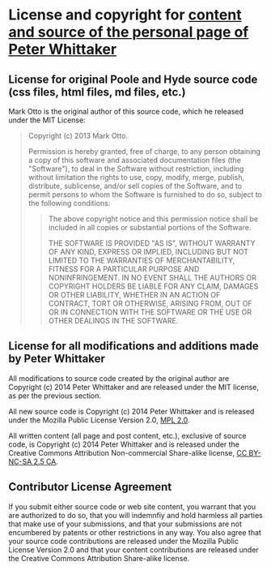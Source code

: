 # License and copyright for [content and source of the personal page of Peter Whittaker](https://peterwhittaker.github.io)

## License for original Poole and Hyde source code (css files, html files, md files, etc.)

Mark Otto is the original author of this source code, which he released under the MIT License:

> Copyright (c) 2013 Mark Otto.
> 
> Permission is hereby granted, free of charge, to any person obtaining
> a copy of this software and associated documentation files (the "Software"),
> to deal in the Software without restriction, including without limitation
> the rights to use, copy, modify, merge, publish, distribute, sublicense,
> and/or sell copies of the Software, and to permit persons to whom the
> Software is furnished to do so, subject to the following conditions:
> 
>> The above copyright notice and this permission notice shall be included
>> in all copies or substantial portions of the Software.
>> 
>> THE SOFTWARE IS PROVIDED "AS IS", WITHOUT WARRANTY OF ANY KIND, EXPRESS OR
>> IMPLIED, INCLUDING BUT NOT LIMITED TO THE WARRANTIES OF MERCHANTABILITY,
>> FITNESS FOR A PARTICULAR PURPOSE AND NONINFRINGEMENT. IN NO EVENT SHALL
>> THE AUTHORS OR COPYRIGHT HOLDERS BE LIABLE FOR ANY CLAIM, DAMAGES OR OTHER
>> LIABILITY, WHETHER IN AN ACTION OF CONTRACT, TORT OR OTHERWISE, ARISING
>> FROM, OUT OF OR IN CONNECTION WITH THE SOFTWARE OR THE USE OR OTHER
>> DEALINGS IN THE SOFTWARE.
>

## License for all modifications and additions made by Peter Whittaker

All modifications to source code created by the original author are Copyright (c) 2014 Peter Whittaker and are released under the MIT license, as per the previous section.

All new source code is Copyright (c) 2014 Peter Whittaker and is released under the Mozilla Public License Version 2.0, [MPL 2.0](https://www.mozilla.org/MPL/2.0/).

All written content (all page and post content, etc.), exclusive of source code, is Copyright (c) 2014 Peter Whittaker and is released under the Creative Commons Attribution Non-commercial Share-alike license, [CC BY-NC-SA 2.5 CA](http://creativecommons.org/licenses/by-nc-sa/2.5/ca/).

## Contributor License Agreement

If you submit either source code or web site content, you warrant that you are authorized to do so, that you will indemnfiy and hold harmless all parties that make use of your submissions, and that your submissions are not encumbered by patents or other restrictions in any way. You also agree that your source code contributions are released under the Mozilla Public License Version 2.0 and that your content contributions are released under the Creative Commons Attribution Share-alike license.

